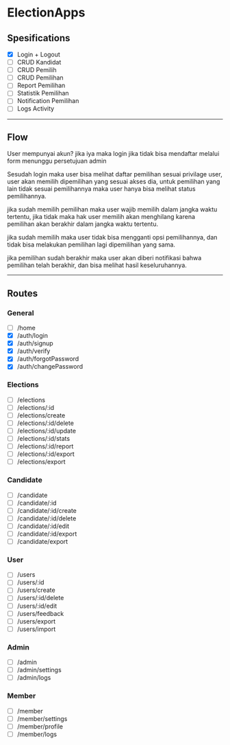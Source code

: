 # ElectionApps

## Spesifications

- [x] Login + Logout
- [ ] CRUD Kandidat
- [ ] CRUD Pemilih
- [ ] CRUD Pemilihan
- [ ] Report Pemilihan
- [ ] Statistik Pemilihan
- [ ] Notification Pemilihan
- [ ] Logs Activity

---

## Flow

User mempunyai akun?
 jika iya maka login
 jika tidak bisa mendaftar melalui form menunggu persetujuan admin

Sesudah login maka user bisa melihat daftar pemilihan
sesuai privilage user, user akan memilih dipemilihan yang sesuai akses dia, untuk pemilihan yang lain tidak sesuai pemilihannya maka user hanya bisa melihat status pemilihannya.

jika sudah memilih pemilihan maka user wajib memilih dalam jangka waktu tertentu, jika tidak maka hak user memilih akan menghilang karena pemilihan akan berakhir dalam jangka waktu tertentu.

jika sudah memilih maka user tidak bisa mengganti opsi pemilihannya, dan tidak bisa melakukan pemilihan lagi dipemilihan yang sama.

jika pemilihan sudah berakhir maka user akan diberi notifikasi bahwa pemilihan telah berakhir, dan bisa melihat hasil keseluruhannya.

---

## Routes
### General
- [ ] /home
- [x] /auth/login
- [x] /auth/signup
- [x] /auth/verify
- [x] /auth/forgotPassword
- [x] /auth/changePassword
### Elections
- [ ] /elections
- [ ] /elections/:id
- [ ] /elections/create
- [ ] /elections/:id/delete
- [ ] /elections/:id/update
- [ ] /elections/:id/stats
- [ ] /elections/:id/report
- [ ] /elections/:id/export
- [ ] /elections/export
### Candidate
- [ ] /candidate
- [ ] /candidate/:id
- [ ] /candidate/:id/create
- [ ] /candidate/:id/delete
- [ ] /candidate/:id/edit
- [ ] /candidate/:id/export
- [ ] /candidate/export
### User
- [ ] /users
- [ ] /users/:id
- [ ] /users/create
- [ ] /users/:id/delete
- [ ] /users/:id/edit
- [ ] /users/feedback
- [ ] /users/export
- [ ] /users/import
### Admin
- [ ] /admin
- [ ] /admin/settings
- [ ] /admin/logs
### Member
- [ ] /member
- [ ] /member/settings
- [ ] /member/profile
- [ ] /member/logs
